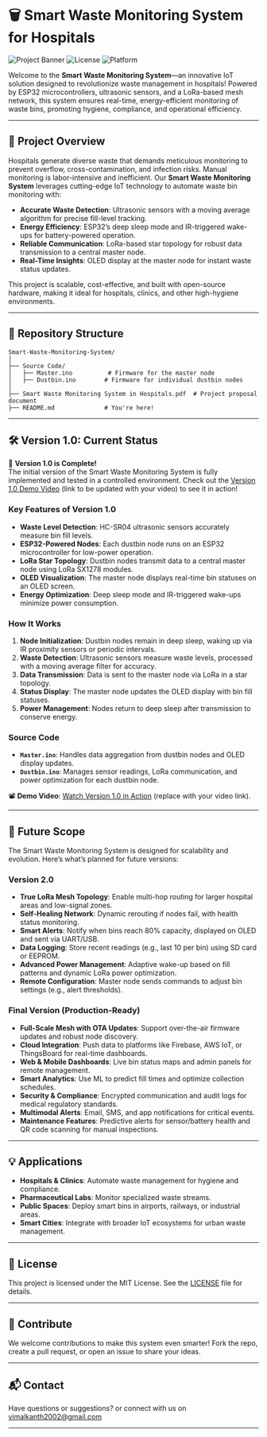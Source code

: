# 🗑️ Smart Waste Monitoring System for Hospitals

![Project Banner](https://img.shields.io/badge/Version-1.0-brightgreen) ![License](https://img.shields.io/badge/License-MIT-blue) ![Platform](https://img.shields.io/badge/Platform-ESP32%20%7C%20LoRa-orange)

Welcome to the **Smart Waste Monitoring System**—an innovative IoT solution designed to revolutionize waste management in hospitals! Powered by ESP32 microcontrollers, ultrasonic sensors, and a LoRa-based mesh network, this system ensures real-time, energy-efficient monitoring of waste bins, promoting hygiene, compliance, and operational efficiency.

---

## 🚀 Project Overview

Hospitals generate diverse waste that demands meticulous monitoring to prevent overflow, cross-contamination, and infection risks. Manual monitoring is labor-intensive and inefficient. Our **Smart Waste Monitoring System** leverages cutting-edge IoT technology to automate waste bin monitoring with:

- **Accurate Waste Detection**: Ultrasonic sensors with a moving average algorithm for precise fill-level tracking.
- **Energy Efficiency**: ESP32’s deep sleep mode and IR-triggered wake-ups for battery-powered operation.
- **Reliable Communication**: LoRa-based star topology for robust data transmission to a central master node.
- **Real-Time Insights**: OLED display at the master node for instant waste status updates.

This project is scalable, cost-effective, and built with open-source hardware, making it ideal for hospitals, clinics, and other high-hygiene environments.

---

## 📂 Repository Structure

```
Smart-Waste-Monitoring-System/
│
├── Source Code/
│   ├── Master.ino          # Firmware for the master node
│   ├── Dustbin.ino        # Firmware for individual dustbin nodes
│
├── Smart Waste Monitoring System in Hospitals.pdf  # Project proposal document
├── README.md              # You're here!
```

---

## 🛠️ Version 1.0: Current Status

🎉 **Version 1.0 is Complete!**  
The initial version of the Smart Waste Monitoring System is fully implemented and tested in a controlled environment. Check out the [Version 1.0 Demo Video](#) (link to be updated with your video) to see it in action!

### Key Features of Version 1.0
- **Waste Level Detection**: HC-SR04 ultrasonic sensors accurately measure bin fill levels.
- **ESP32-Powered Nodes**: Each dustbin node runs on an ESP32 microcontroller for low-power operation.
- **LoRa Star Topology**: Dustbin nodes transmit data to a central master node using LoRa SX1278 modules.
- **OLED Visualization**: The master node displays real-time bin statuses on an OLED screen.
- **Energy Optimization**: Deep sleep mode and IR-triggered wake-ups minimize power consumption.

### How It Works
1. **Node Initialization**: Dustbin nodes remain in deep sleep, waking up via IR proximity sensors or periodic intervals.
2. **Waste Detection**: Ultrasonic sensors measure waste levels, processed with a moving average filter for accuracy.
3. **Data Transmission**: Data is sent to the master node via LoRa in a star topology.
4. **Status Display**: The master node updates the OLED display with bin fill statuses.
5. **Power Management**: Nodes return to deep sleep after transmission to conserve energy.

### Source Code
- **`Master.ino`**: Handles data aggregation from dustbin nodes and OLED display updates.
- **`Dustbin.ino`**: Manages sensor readings, LoRa communication, and power optimization for each dustbin node.

📽️ **Demo Video**: [Watch Version 1.0 in Action](#) (replace with your video link).

---

## 🌟 Future Scope

The Smart Waste Monitoring System is designed for scalability and evolution. Here’s what’s planned for future versions:

### Version 2.0
- **True LoRa Mesh Topology**: Enable multi-hop routing for larger hospital areas and low-signal zones.
- **Self-Healing Network**: Dynamic rerouting if nodes fail, with health status monitoring.
- **Smart Alerts**: Notify when bins reach 80% capacity, displayed on OLED and sent via UART/USB.
- **Data Logging**: Store recent readings (e.g., last 10 per bin) using SD card or EEPROM.
- **Advanced Power Management**: Adaptive wake-up based on fill patterns and dynamic LoRa power optimization.
- **Remote Configuration**: Master node sends commands to adjust bin settings (e.g., alert thresholds).

### Final Version (Production-Ready)
- **Full-Scale Mesh with OTA Updates**: Support over-the-air firmware updates and robust node discovery.
- **Cloud Integration**: Push data to platforms like Firebase, AWS IoT, or ThingsBoard for real-time dashboards.
- **Web & Mobile Dashboards**: Live bin status maps and admin panels for remote management.
- **Smart Analytics**: Use ML to predict fill times and optimize collection schedules.
- **Security & Compliance**: Encrypted communication and audit logs for medical regulatory standards.
- **Multimodal Alerts**: Email, SMS, and app notifications for critical events.
- **Maintenance Features**: Predictive alerts for sensor/battery health and QR code scanning for manual inspections.

---

## 💡 Applications
- **Hospitals & Clinics**: Automate waste management for hygiene and compliance.
- **Pharmaceutical Labs**: Monitor specialized waste streams.
- **Public Spaces**: Deploy smart bins in airports, railways, or industrial areas.
- **Smart Cities**: Integrate with broader IoT ecosystems for urban waste management.

---

## 📜 License
This project is licensed under the MIT License. See the [LICENSE](LICENSE) file for details.

---

## 🙌 Contribute
We welcome contributions to make this system even smarter! Fork the repo, create a pull request, or open an issue to share your ideas.

---

## 📬 Contact
Have questions or suggestions? or connect with us on vimalkanth2002@gmail.com

---
